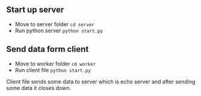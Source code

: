 ## Start up server

* Move to server folder `cd server`
* Run python server `python start.py`

## Send data form client

* Move to worker folder `cd worker`
* Run client file `python start.py`

Client file sends some data to server which is echo server and after sending some data it closes down.
